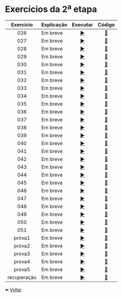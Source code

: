 # Exercícios da 2<sup>a</sup> etapa

Exercício | Explicação | Executar | Código
:---------: | :------ | :-------: | :-------:
026 | Em breve | [ ▶️ ](https://eteot.github.io/exercicios-javascript-2024/exercicios/etapa2/026) | [ 📝 ](https://github.com/eteot/exercicios-javascript-2024/tree/main/exercicios/etapa2/026)
027 | Em breve | [ ▶️ ](https://eteot.github.io/exercicios-javascript-2024/exercicios/etapa2/027) | [ 📝 ](https://github.com/eteot/exercicios-javascript-2024/tree/main/exercicios/etapa2/027)
028 | Em breve | [ ▶️ ](https://eteot.github.io/exercicios-javascript-2024/exercicios/etapa2/028) | [ 📝 ](https://github.com/eteot/exercicios-javascript-2024/tree/main/exercicios/etapa2/028)
029 | Em breve | [ ▶️ ](https://eteot.github.io/exercicios-javascript-2024/exercicios/etapa2/029) | [ 📝 ](https://github.com/eteot/exercicios-javascript-2024/tree/main/exercicios/etapa2/029)
030 | Em breve | [ ▶️ ](https://eteot.github.io/exercicios-javascript-2024/exercicios/etapa2/030) | [ 📝 ](https://github.com/eteot/exercicios-javascript-2024/tree/main/exercicios/etapa2/030)
031 | Em breve | [ ▶️ ](https://eteot.github.io/exercicios-javascript-2024/exercicios/etapa2/031) | [ 📝 ](https://github.com/eteot/exercicios-javascript-2024/tree/main/exercicios/etapa2/031)
032 | Em breve | [ ▶️ ](https://eteot.github.io/exercicios-javascript-2024/exercicios/etapa2/032) | [ 📝 ](https://github.com/eteot/exercicios-javascript-2024/tree/main/exercicios/etapa2/032)
033 | Em breve | [ ▶️ ](https://eteot.github.io/exercicios-javascript-2024/exercicios/etapa2/033) | [ 📝 ](https://github.com/eteot/exercicios-javascript-2024/tree/main/exercicios/etapa2/033)
034 | Em breve | [ ▶️ ](https://eteot.github.io/exercicios-javascript-2024/exercicios/etapa2/034) | [ 📝 ](https://github.com/eteot/exercicios-javascript-2024/tree/main/exercicios/etapa2/034)
035 | Em breve | [ ▶️ ](https://eteot.github.io/exercicios-javascript-2024/exercicios/etapa2/035) | [ 📝 ](https://github.com/eteot/exercicios-javascript-2024/tree/main/exercicios/etapa2/035)
036 | Em breve | [ ▶️ ](https://eteot.github.io/exercicios-javascript-2024/exercicios/etapa2/036) | [ 📝 ](https://github.com/eteot/exercicios-javascript-2024/tree/main/exercicios/etapa2/036)
037 | Em breve | [ ▶️ ](https://eteot.github.io/exercicios-javascript-2024/exercicios/etapa2/037) | [ 📝 ](https://github.com/eteot/exercicios-javascript-2024/tree/main/exercicios/etapa2/037)
038 | Em breve | [ ▶️ ](https://eteot.github.io/exercicios-javascript-2024/exercicios/etapa2/038) | [ 📝 ](https://github.com/eteot/exercicios-javascript-2024/tree/main/exercicios/etapa2/038)
039 | Em breve | [ ▶️ ](https://eteot.github.io/exercicios-javascript-2024/exercicios/etapa2/039) | [ 📝 ](https://github.com/eteot/exercicios-javascript-2024/tree/main/exercicios/etapa2/039)
040 | Em breve | [ ▶️ ](https://eteot.github.io/exercicios-javascript-2024/exercicios/etapa2/040) | [ 📝 ](https://github.com/eteot/exercicios-javascript-2024/tree/main/exercicios/etapa2/040)
041 | Em breve | [ ▶️ ](https://eteot.github.io/exercicios-javascript-2024/exercicios/etapa2/041) | [ 📝 ](https://github.com/eteot/exercicios-javascript-2024/tree/main/exercicios/etapa2/041)
042 | Em breve | [ ▶️ ](https://eteot.github.io/exercicios-javascript-2024/exercicios/etapa2/042) | [ 📝 ](https://github.com/eteot/exercicios-javascript-2024/tree/main/exercicios/etapa2/042)
043 | Em breve | [ ▶️ ](https://eteot.github.io/exercicios-javascript-2024/exercicios/etapa2/043) | [ 📝 ](https://github.com/eteot/exercicios-javascript-2024/tree/main/exercicios/etapa2/043)
044 | Em breve | [ ▶️ ](https://eteot.github.io/exercicios-javascript-2024/exercicios/etapa2/044) | [ 📝 ](https://github.com/eteot/exercicios-javascript-2024/tree/main/exercicios/etapa2/044)
045 | Em breve | [ ▶️ ](https://eteot.github.io/exercicios-javascript-2024/exercicios/etapa2/045) | [ 📝 ](https://github.com/eteot/exercicios-javascript-2024/tree/main/exercicios/etapa2/045)
046 | Em breve | [ ▶️ ](https://eteot.github.io/exercicios-javascript-2024/exercicios/etapa2/046) | [ 📝 ](https://github.com/eteot/exercicios-javascript-2024/tree/main/exercicios/etapa2/046)
047 | Em breve | [ ▶️ ](https://eteot.github.io/exercicios-javascript-2024/exercicios/etapa2/047) | [ 📝 ](https://github.com/eteot/exercicios-javascript-2024/tree/main/exercicios/etapa2/047)
048 | Em breve | [ ▶️ ](https://eteot.github.io/exercicios-javascript-2024/exercicios/etapa2/048) | [ 📝 ](https://github.com/eteot/exercicios-javascript-2024/tree/main/exercicios/etapa2/048)
049 | Em breve | [ ▶️ ](https://eteot.github.io/exercicios-javascript-2024/exercicios/etapa2/049) | [ 📝 ](https://github.com/eteot/exercicios-javascript-2024/tree/main/exercicios/etapa2/049)
050 | Em breve | [ ▶️ ](https://eteot.github.io/exercicios-javascript-2024/exercicios/etapa2/050) | [ 📝 ](https://github.com/eteot/exercicios-javascript-2024/tree/main/exercicios/etapa2/050)
051 | Em breve | [ ▶️ ](https://eteot.github.io/exercicios-javascript-2024/exercicios/etapa2/051) | [ 📝 ](https://github.com/eteot/exercicios-javascript-2024/tree/main/exercicios/etapa2/051)
prova1 | Em breve | [ ▶️ ](https://eteot.github.io/exercicios-javascript-2024/exercicios/etapa2/provas-etapa2/prova01/) | [ 📝 ](https://github.com/eteot/exercicios-javascript-2024/tree/main/exercicios/etapa2/provas-etapa2/prova01/)
prova2 | Em breve | [ ▶️ ](https://eteot.github.io/exercicios-javascript-2024/exercicios/etapa2/provas-etapa2/prova02/) | [ 📝 ](https://github.com/eteot/exercicios-javascript-2024/tree/main/exercicios/etapa2/provas-etapa2/prova02/)
prova3 | Em breve | [ ▶️ ](https://eteot.github.io/exercicios-javascript-2024/exercicios/etapa2/provas-etapa2/prova03/) | [ 📝 ](https://github.com/eteot/exercicios-javascript-2024/tree/main/exercicios/etapa2/provas-etapa2/prova03/)
prova4 | Em breve | [ ▶️ ](https://eteot.github.io/exercicios-javascript-2024/exercicios/etapa2/provas-etapa2/prova04/) | [ 📝 ](https://github.com/eteot/exercicios-javascript-2024/tree/main/exercicios/etapa2/provas-etapa2/prova04/)
prova5 | Em breve | [ ▶️ ](https://eteot.github.io/exercicios-javascript-2024/exercicios/etapa2/provas-etapa2/prova05/) | [ 📝 ](https://github.com/eteot/exercicios-javascript-2024/tree/main/exercicios/etapa2/provas-etapa2/prova05/)
recuperação | Em breve | [ ▶️ ](https://eteot.github.io/exercicios-javascript-2024/exercicios/etapa2/provas-etapa2/recup01/) | [ 📝 ](https://github.com/eteot/exercicios-javascript-2024/tree/main/exercicios/etapa2/provas-etapa2/recup01/)


⬅️ [ Voltar ](https://eteot.github.io/exercicios-javascript-2024/exercicios/)